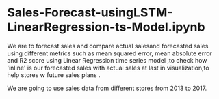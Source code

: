 # Sales-Forecast-usingLSTM-LinearRegression-ts-Model.ipynb

We are to forecast sales and compare actual  salesand forecasted sales using different metrics such as mean squared error, mean absolute error and R2 score using Linear Regression time series model ,to check how 'inline' is our forecasted sales with actual sales at last in visualization,to help stores w future sales plans .

We are going to use sales data from different stores from 2013 to 2017.
